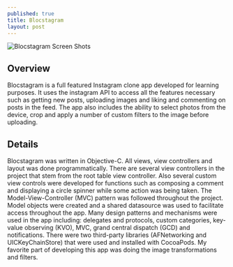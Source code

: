 ```yaml
---
published: true
title: Blocstagram
layout: post
---
```

![Blocstagram Screen Shots](https://jahedstrom.github.io/BlocstagramScreenShots.jpg "Blocstagram Screen Shots")

## Overview

Blocstagram is a full featured Instagram clone app developed for learning purposes.  It uses the instagram API to access all the features necessary such as getting new posts, uploading images and liking and commenting on posts in the feed.  The app also includes the ability to select photos from the device, crop and apply a number of custom filters to the image before uploading.

## Details

Blocstagram was written in Objective-C.  All views, view controllers and layout was done programmatically.  There are several view controllers in the project that stem from the root table view controller.  Also several custom view controls were developed for functions such as composing a comment and displaying a circle spinner while some action was being taken.  The Model-View-Controller (MVC) pattern was followed throughout the project.  Model objects were created and a shared datasource was used to facilitate access throughout the app.  Many design patterns and mechanisms were used in the app including: delegates and protocols, custom categories, key-value observing (KVO), MVC, grand central dispatch (GCD) and notifications.  There were two third-party libraries (AFNetworking and UICKeyChainStore) that were used and installed with CocoaPods.  My favorite part of developing this app was doing the image transformations and filters.